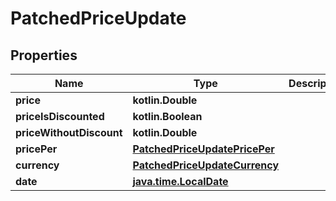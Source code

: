 
# PatchedPriceUpdate

## Properties
| Name | Type | Description | Notes |
| ------------ | ------------- | ------------- | ------------- |
| **price** | **kotlin.Double** |  |  [optional] |
| **priceIsDiscounted** | **kotlin.Boolean** |  |  [optional] |
| **priceWithoutDiscount** | **kotlin.Double** |  |  [optional] |
| **pricePer** | [**PatchedPriceUpdatePricePer**](PatchedPriceUpdatePricePer.md) |  |  [optional] |
| **currency** | [**PatchedPriceUpdateCurrency**](PatchedPriceUpdateCurrency.md) |  |  [optional] |
| **date** | [**java.time.LocalDate**](java.time.LocalDate.md) |  |  [optional] |



